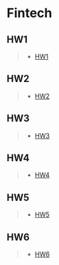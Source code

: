# Fintech
## HW1  
> + [HW1](https://github.com/liuyiheng0113/Fintech/tree/main/HW1/cloud%20computing)
## HW2
> + [HW2](https://github.com/liuyiheng0113/Fintech/tree/main/HW2)  
## HW3 
> + [HW3](https://github.com/liuyiheng0113/Fintech/tree/main/HW3)
## HW4
> + [HW4](https://github.com/liuyiheng0113/Fintech/tree/main/HW4)
## HW5
> + [HW5](https://github.com/liuyiheng0113/Fintech/tree/main/HW5)
## HW6
> + [HW6](https://github.com/liuyiheng0113/Fintech/tree/main/HW6)
